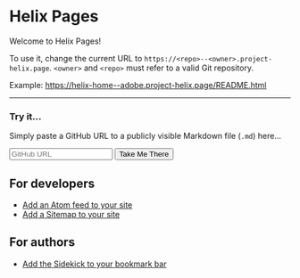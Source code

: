 # Helix Pages

Welcome to Helix Pages!

To use it, change the current URL to `https://<repo>--<owner>.project-helix.page`.
`<owner>` and `<repo>` must refer to a valid Git repository.

Example: <https://helix-home--adobe.project-helix.page/README.html>

---

### Try it...
Simply paste a GitHub URL to a publicly visible Markdown file (`.md`) here...

<script>

function splitURL() {
    const giturl = document.getElementById('giturl').value;
    const resegs = /(?<!\?.+)(?<=\/)[\w-\.]+(?=[/\r\n?]|$)/g;
    const segments = [...giturl.matchAll(resegs)];
    const path = giturl.substr(segments[4].index + segments[4][0].length);
    return ({ "user": segments[1][0], "repo": segments[2][0], "branch": segments[4][0], "path": path});
}

function change(evt) {
    if (evt.key === 'Enter') return takeMeThere();
    const alertElem = document.getElementById('alert');
    const alert=checkURL();

    if (alert) {
        alertElem.innerHTML = alert;
        alertElem.style = '';
    }  else {
        alertElem.style = 'display: none';
    }
}

function checkURL() {
    let c;

    try {
        c = splitURL();
    } catch (e) {
        return ('URL needs be a valid GitHub URL');
    }
    
    if (!c.path.endsWith(`.md`)) return ('URL needs to end in \'.md\'');
    if (c.repo.indexOf('.')>=0) return('Repository name cannot contain a \'.\'');
    if (c.user.indexOf('.')>=0) return('User name cannot contain a \'.\'');
    if (c.branch.indexOf('.')>=0) return('Branch cannot contain a \'.\'');
}

function takeMeThere() {
    if (checkURL()) {
      return;
    }
    const c = splitURL();
    const separator = '--';
    const pathstub = c.path.substr(0, c.path.length - 3);
    const branchprefix = (c.branch === 'master' ? '' : c.branch + separator);
    const url = `https://${branchprefix}${c.repo}${separator}${c.user}.hlx.page${pathstub}.html`;
    window.location = url;
}
</script>
<input onkeyup="change(event)" type="text" id="giturl" aria-label="Github URL" placeholder="GitHub URL"></input>
<span id="alert" class="alert" style="display:none"></span>
<button id="takemethere" onclick="takeMeThere()">Take Me There</button>

## For developers

- [Add an Atom feed to your site](docs/feed.md)
- [Add a Sitemap to your site](docs/sitemap.md)

## For authors

- [Add the Sidekick to your bookmark bar](tools/sidekick/)
